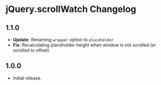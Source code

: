 # jQuery.scrollWatch Changelog

## 1.1.0

* **Update**: Renaming `wrapper` option to `placeholder`
* **Fix**: Recalculating placeholder height when window is not scrolled (or scrolled to offset)

## 1.0.0

* Initial release.
